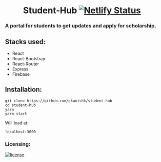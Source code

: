 <p align="center">
    <h1 align="center" >Student-Hub 
     <a href="https://app.netlify.com/sites/students-hub/deploys" align="center"><img src="https://api.netlify.com/api/v1/badges/45137e7c-e640-401f-8374-d344e7527ce6/deploy-status" alt="Netlify Status"></a></h1>
</p>

### A portal for students to get updates and apply for scholarship.

## Stacks used:
- React
- React-Bootstrap
- React-Router
- Express
- Firebase 

## Installation:

```
git clone https://github.com/gkanishk/student-hub
cd student-hub
yarn
yarn start

```
Will load at:

`localhost:3000`

### Licensing:
[![license](https://img.shields.io/bower/l/react?style=for-the-badge)](/LICENSE)
